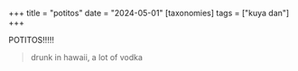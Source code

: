 +++
title = "potitos"
date = "2024-05-01"
[taxonomies]
tags = ["kuya dan"]
+++

POTITOS!!!!!

> drunk in hawaii, a lot of vodka
